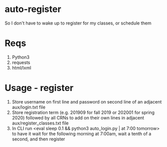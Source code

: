 # auto-register
So I don't have to wake up to register for my classes, or schedule them

# Reqs
1. Python3
2. requests
3. html/lxml

# Usage - register
1. Store username on first line and password on second line of an adjacent aux/login.txt file
2. Store registration term (e.g. 201909 for fall 2019 or 202001 for spring 2020) followed by all CRNs to add on their own lines in adjacent aux/register_classes.txt file
3. In CLI run <eval sleep 0.1 && python3 auto_login.py | at 7:00 tomorrow> to have it wait for the following morning at 
   7:00am, wait a tenth of a second, and then register
